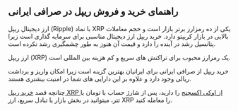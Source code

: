 

## راهنمای خرید و فروش ریپل در صرافی ایرانی

ارز دیجیتال ریپل (Ripple) با نماد XRP یکی از ده رمزارز برتر بازار است و حجم معاملات بالایی در بازار کریپتو دارد. خرید ریپل ارز دیجیتال مناسبی برای سرمایه گذاری است زیرا پتانسیل رشد در آینده را دارد و قیمت آن هنوز به طور چشمگیری رشد نکرده است.

ارز ریپل (XRP) یک رمزارز محبوب برای تراکنش های سریع و کم هزینه بین المللی است.

خرید ریپل از صرافی ایرانی برای ایرانیان بهترین گزینه است زیرا امکان واریز و برداشت ریالی وجود دارد و علاوه بر این دارایی های شما در امنیت بیشتری هستند.

چنانچه قصد [خرید ریپل XRP از اوکی اکسچنج](https://ok-ex.io/buy-and-sell/XRP/) را دارید، پس از شارژ حساب با تومان یا تتر، میتوانید در بخش بازار یا تبادل سریع، ارز XRP را معامله کنید.
